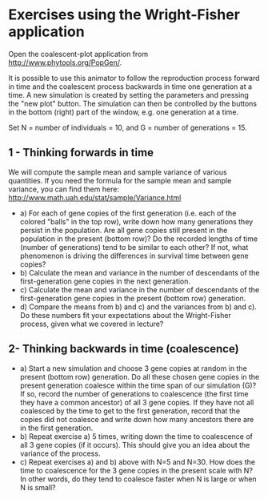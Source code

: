 Exercises using the Wright-Fisher application
===============

Open the coalescent-plot application from http://www.phytools.org/PopGen/.


It is possible to use this animator to follow the reproduction process forward in time and the coalescent process backwards in time one generation at a time. A new simulation is created by setting the parameters and pressing the "new plot" button. The simulation can then be controlled by the buttons in the bottom (right) part of the window, e.g. one generation at a time.

Set N = number of individuals = 10, and G = number of generations = 15.

## 1 - Thinking forwards in time

We will compute the sample mean and sample variance of various quantities. If you need the formula for the sample mean and sample variance, you can find them here: http://www.math.uah.edu/stat/sample/Variance.html 

- a) For each of gene copies of the first generation (i.e. each of the colored "balls" in the top row), write down how many generations they persist in the population. Are all gene copies still present in the population in the present (bottom row)? Do the recorded lengths of time (number of generations) tend to be similar to each other? If not, what phenomenon is driving the differences in survival time between gene copies?
- b) Calculate the mean and variance in the number of descendants of the first-generation gene copies in the next generation.
- c) Calculate the mean and variance in the number of descendants of the first-generation gene copies in the present (bottom row) generation.
- d) Compare the means from b) and c) and the variances from b) and c). Do these numbers fit your expectations about the Wright-Fisher process, given what we covered in lecture?

## 2- Thinking backwards in time (coalescence)

- a) Start a new simulation and choose 3 gene copies at random in the present (bottom row) generation. Do all these chosen gene copies in the present generation coalesce within the time span of our simulation (G)? If so, record the number of generations to coalescence (the first time they have a common ancestor) of all 3 gene copies. If they have not all coalesced by the time to get to the first generation, record that the copies did not coalesce and write down how many ancestors there are in the first generation.
- b) Repeat exercise a) 5 times, writing down the time to coalescence of all 3 gene copies (if it occurs). This should give you an idea about the variance of the process.
- c) Repeat exercises a) and b) above with N=5 and N=30. How does the time to coalescence for the 3 gene copies in the present scale with N? In other words, do they tend to coalesce faster when N is large or when N is small?
